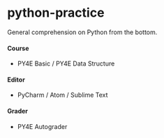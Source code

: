 # python-practice
General comprehension on Python from the bottom.

#### Course
- PY4E Basic / PY4E Data Structure

#### Editor
- PyCharm / Atom / Sublime Text

#### Grader
- PY4E Autograder
